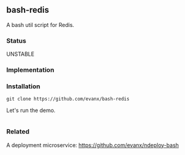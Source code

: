 
## bash-redis

A bash util script for Redis.

### Status

UNSTABLE


### Implementation


### Installation

```shell
git clone https://github.com/evanx/bash-redis
```
Let's run the demo.
```shell
```

### Related

A deployment microservice: https://github.com/evanx/ndeploy-bash

